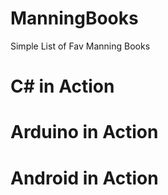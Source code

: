 # ManningBooks
Simple List of Fav Manning Books

# C# in Action
# Arduino in Action
# Android in Action
